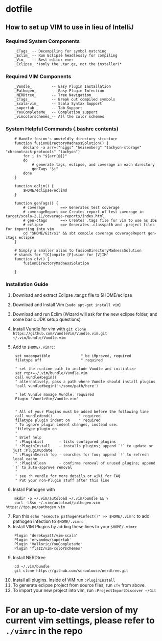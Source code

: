 # dotfile
## How to set up VIM to use in lieu of IntelliJ	
### Required System Components
		_CTags_ -- Decompiling for symbol matching
		_Eclim_ -- Run Eclipse headlessly for compiling
		_Vim_   -- Best editor ever
		_Eclipse_ *(only the .tar.gz, not the installer)*
### Required VIM Components
		_Vundle_    	 -- Easy Plugin Installation
		_Pathogen_  	 -- Easy Plugin Infection
		_NERDtree_  	 -- Tree Navigation
		_CTags_	    	 -- Break out compiled symbols
		_scala-vim_ 	 -- Scala Syntax Support
		_supertab _ 	 -- Tab Support
		_YouCompleteMe_  -- Completion support
		_vimcolorschemes_-- All the color schemes
### System Helpful Commands (.bashrc contents)
		# Handle fusion's unwieldly directory structure
		function fusionDirectoryMadnessSolution() {
			declare -a arr=("higgs" "heisenberg" "tachyon-storage" "chronotrack-protocols" "tachyon")
			for i in "${arr[@]}"
			do  
				# generate tags, eclipse, and coverage in each directory
				genTags "$i"
			done
		}

		function eclim() {
			$HOME/eclipse/eclimd
		}

		function genTags() {
			# coverage       ==> Generates test coverage
			# coverageReport ==> Creates report of test coverage in target/scala-2.11/coverage-reports/index.html
			# gen-ctags      ==> Creates .tags file for vim to use as IDE
			# eclipse        ==> Generates .classpath and .project files for importing into vim
			cd "$HOME/Git/$1" && sbt compile coverage coverageReport gen-ctags eclipse
		}
	
		# Simply a smaller alias to fusionDirectoryMadnessSolution
		# stands for "[C]ompile [F]usion for [V]IM"
		function cfv() {
			fusionDirectoryMadnessSolution

		}

### Installation Guide
1. Download and extract Eclipse .tar.gz file to $HOME/eclipse
2. Download and Install Vim (`sudo apt-get install vim`)
3. Download and run Eclim (Wizard will ask for the new eclipse folder, and some basic JDK setup questions)
4. Install Vundle for vim with `git clone https://github.com/VundleVim/Vundle.vim.git ~/.vim/bundle/Vundle.vim`
5. Add to `$HOME/.vimrc`:


		set nocompatible              " be iMproved, required
		filetype off                  " required

		" set the runtime path to include Vundle and initialize
		set rtp+=~/.vim/bundle/Vundle.vim
		call vundle#begin()
		" alternatively, pass a path where Vundle should install plugins
		"call vundle#begin('~/some/path/here')

		" let Vundle manage Vundle, required
		Plugin 'VundleVim/Vundle.vim'


		" All of your Plugins must be added before the following line
		call vundle#end()            " required
		filetype plugin indent on    " required
		" To ignore plugin indent changes, instead use:
		"filetype plugin on
		"
		" Brief help
		" :PluginList       - lists configured plugins
		" :PluginInstall    - installs plugins; append `!` to update or just :PluginUpdate
		" :PluginSearch foo - searches for foo; append `!` to refresh local cache
		" :PluginClean      - confirms removal of unused plugins; append `!` to auto-approve removal
		"
		" see :h vundle for more details or wiki for FAQ
		" Put your non-Plugin stuff after this line

6. Install Pathogen with 
```
	mkdir -p ~/.vim/autoload ~/.vim/bundle && \
	curl -LSso ~/.vim/autoload/pathogen.vim https://tpo.pe/pathogen.vim
```
7. Run this `echo "execute pathogen#infect()" >> $HOME/.vimrc` to add pathogen infection to `$HOME/.vimrc`
8. Install VIM Plugins by adding these lines to your `$HOME/.vimrc`
```
	Plugin 'derekwyatt/vim-scala'
	Plugin 'ervandew/supertab'
	Plugin 'Valloric/YouCompleteMe'
	Plugin 'flazz/vim-colorschemes'
```
9. Install NERDtree
```
	cd ~/.vim/bundle
	git clone https://github.com/scrooloose/nerdtree.git
```
10. Install all plugins. Inside of VIM run `:PluginInstall`
11. To generate eclipse project from source files, run `cfv` from above.
12. To import your new project into vim, run `:ProjectImportDiscover ~/Git`

# For an up-to-date version of my current vim settings, please refer to `./vimrc` in the repo 

